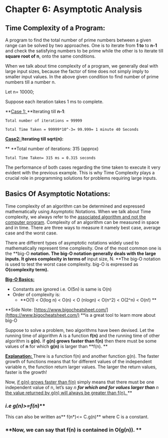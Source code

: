 


# Chapter 6:  Asymptotic Analysis


## Time Complexity of a Program:

A program to find the total number of prime numbers between a given range can be solved by two approaches. One is to iterate from **1 to** to **n-1** and check the satisfying numbers to be prime while the other is to iterate till **square root of n**, onto the same conditions. 

When we talk about time complexity of a program, we generally deal with large input sizes, because the factor of time does not simply imply to smaller input values. In the above given condition to find number of prime numbers till a number n.

 
Let n= 10000;

Suppose each iteration takes 1 ms to complete. 

**<span style="text-decoration:underline;">Case 1: </span>**Iterating till **n-1**: 

	Total number of iterations = 99999

	Total Time Taken = 99999*10^-3= 99.999= 1 minute 40 Seconds 

**<span style="text-decoration:underline;">Case2: </span>**Iterating till** sqrt(n):**

**	**Total number of iterations: 315 (approx)

	Total Time Taken= 315 ms = 0.315 seconds

 The performance of both cases regarding the time taken to execute it very evident with the previous example. This is why Time Complexity plays a crucial role in programming solutions for problems requiring large inputs. 


## Basics Of Asymptotic Notations:

Time complexity of an algorithm can be determined and expressed mathematically using Asymptotic Notations. When we talk about Time complexity, we always refer to the <span style="text-decoration:underline;">associated algorithm and not the computer program</span>. Complexity of an algorithm can be measured in space and in time. There are three ways to measure it namely best case, average case and the worst case.

There are different types of asymptotic notations widely used to mathematically represent time complexity. One of the most common one is the **big-O **notation. The big-O notation generally deals with the large inputs. It gives complexity in terms of** input size, N. **The big-O notation is used to test the worst case complexity. big-O is expressed as **O(complexity term).** 

**<span style="text-decoration:underline;">Big-O Basics:</span>**



*   Constants are ignored i.e. O(5n) is same is O(n)
*   Order of complexity is:
    *   **O(1) < O(log n) < O(n) < O (nlogn) < O(n^2) < O(2^n) < O(n!) **

**Side Note: [https://www.bigocheatsheet.com/](https://www.bigocheatsheet.com/) **is a great tool to learn more about big-O 

Suppose to solve a problem, two algorithms have been devised. Let the running time of algorithm A is a function **f(n)** and the running time of other algorithm is **g(n).** If **g(n) **grows faster than** f(n)** then there must be some values of **n** for which **g(n)** is larger than **f(n). **

**<span style="text-decoration:underline;">Explanation: </span>** There is a function f(n) and another function g(n). The faster growth of functions means that for different values of the independent variable n, the function return larger values. The larger the return values, faster is the growth!   

Now, <span style="text-decoration:underline;">if g(n) grows faster than f(n)</span> simply means that there must be one independent value of n, let’s say **n* **for which and for values larger than** n*<span style="text-decoration:underline;"> the value returned by g(n) will always be greater than f(n). </span>**


### **i.e g(n*)>=f(n*)**

This can also be written as** f(n*)<= C.g(n)** where C is a constant. 


### **Now, we can say that f(n) is contained in O(g(n)). **

